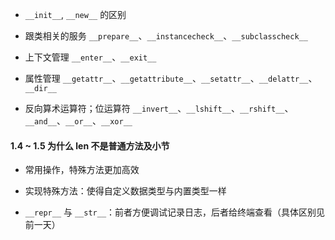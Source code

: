 

- `__init__`, `__new__` 的区别

- 跟类相关的服务 `__prepare__`、`__instancecheck__`、`__subclasscheck__`

- 上下文管理 `__enter__`、`__exit__`

- 属性管理 `__getattr__`、`__getattribute__`、`__setattr__`、`__delattr__`、`__dir__`

- 反向算术运算符；位运算符 `__invert__`、`__lshift__`、`__rshift__`、`__and__`、`__or__`、`__xor__`

#### 1.4 ~ 1.5 为什么 len 不是普通方法及小节

- 常用操作，特殊方法更加高效

- 实现特殊方法：使得自定义数据类型与内置类型一样

- `__repr__` 与 `__str__`：前者方便调试记录日志，后者给终端查看（具体区别见前一天）
